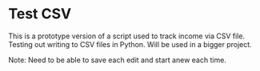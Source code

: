 # Test CSV

This is a prototype version of a script used to track income via CSV file. Testing out writing to CSV files in Python. Will be used in a bigger project. 

Note: Need to be able to save each edit and start anew each time.